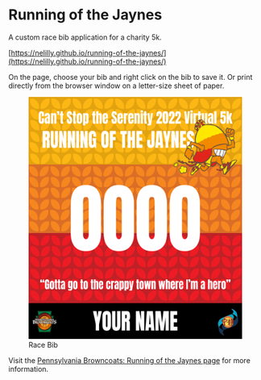 # Running of the Jaynes
A custom race bib application for a charity 5k.

[https://nelilly.github.io/running-of-the-jaynes/](https://nelilly.github.io/running-of-the-jaynes/)

On the page, choose your bib and right click on the bib to save it. Or print directly from the browser window on a letter-size sheet of paper.

<figure>
<img src="bibs/rotj-bib_2022.png" height="480" width="480" alt="Running of the Jaynes. Can't Stop the Serenity 2022 Virtual 5k. 0000. Your Name" />
<figcaption>Race Bib</figcaption>
</figure>

Visit the [Pennsylvania Browncoats: Running of the Jaynes page](http://pabrowncoats.com/csts/running-of-the-jaynes/) for more information.
